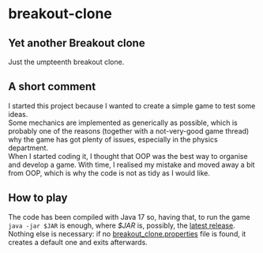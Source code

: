 # breakout-clone
## Yet another Breakout clone

Just the umpteenth breakout clone.


## A short comment
I started this project because I wanted to create a simple game to test some ideas.  
Some mechanics are implemented as generically as possible, which is probably one of the reasons (together with a 
not-very-good game thread) why the game has got plenty of issues, especially in the physics department.  
When I started coding it, I thought that OOP was the best way to organise and develop a game. With time, I realised my
mistake and moved away a bit from OOP, which is why the code is not as tidy as I would like.

## How to play
The code has been compiled with Java 17 so, having that, to run the game `java -jar $JAR` is enough, where *$JAR* is,
possibly, the [latest release](https://github.com/ukitinu/breakout-clone/releases/latest).  
Nothing else is necessary: if no [breakout_clone.properties](./breakout_clone.properties) file is found,
it creates a default one and exits afterwards.
